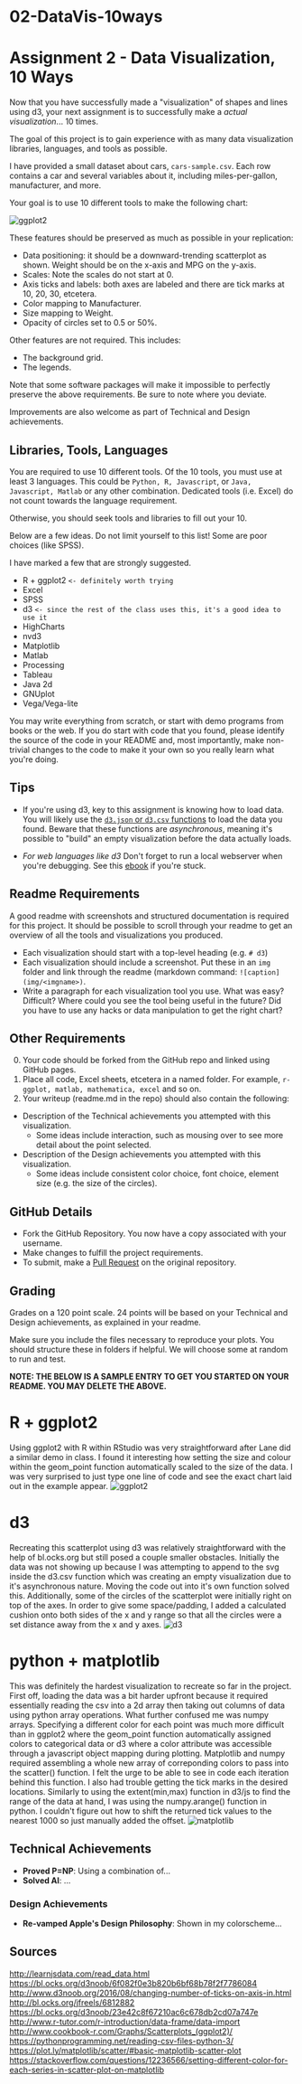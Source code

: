 # 02-DataVis-10ways

Assignment 2 - Data Visualization, 10 Ways  
===

Now that you have successfully made a "visualization" of shapes and lines using d3, your next assignment is to successfully make a *actual visualization*... 10 times. 

The goal of this project is to gain experience with as many data visualization libraries, languages, and tools as possible.

I have provided a small dataset about cars, `cars-sample.csv`.
Each row contains a car and several variables about it, including miles-per-gallon, manufacturer, and more.

Your goal is to use 10 different tools to make the following chart:

![ggplot2](img/ggplot2.png)

These features should be preserved as much as possible in your replication:

- Data positioning: it should be a downward-trending scatterplot as shown.  Weight should be on the x-axis and MPG on the y-axis.
- Scales: Note the scales do not start at 0.
- Axis ticks and labels: both axes are labeled and there are tick marks at 10, 20, 30, etcetera.
- Color mapping to Manufacturer.
- Size mapping to Weight.
- Opacity of circles set to 0.5 or 50%.

Other features are not required. This includes:

- The background grid.
- The legends.

Note that some software packages will make it impossible to perfectly preserve the above requirements. Be sure to note where you deviate.

Improvements are also welcome as part of Technical and Design achievements.

Libraries, Tools, Languages
---

You are required to use 10 different tools.
Of the 10 tools, you must use at least 3 languages.
This could be `Python, R, Javascript`, or `Java, Javascript, Matlab` or any other combination.
Dedicated tools (i.e. Excel) do not count towards the language requirement.

Otherwise, you should seek tools and libraries to fill out your 10.

Below are a few ideas. Do not limit yourself to this list!
Some are poor choices (like SPSS).

I have marked a few that are strongly suggested.

- R + ggplot2 `<- definitely worth trying`
- Excel
- SPSS
- d3 `<- since the rest of the class uses this, it's a good idea to use it`
- HighCharts
- nvd3
- Matplotlib
- Matlab
- Processing
- Tableau
- Java 2d
- GNUplot
- Vega/Vega-lite

You may write everything from scratch, or start with demo programs from books or the web. 
If you do start with code that you found, please identify the source of the code in your README and, most importantly, make non-trivial changes to the code to make it your own so you really learn what you're doing. 

Tips
---

- If you're using d3, key to this assignment is knowing how to load data.
You will likely use the [`d3.json` or `d3.csv` functions](https://github.com/mbostock/d3/wiki/Requests) to load the data you found.
Beware that these functions are *asynchronous*, meaning it's possible to "build" an empty visualization before the data actually loads.

- *For web languages like d3* Don't forget to run a local webserver when you're debugging.
See this [ebook](http://chimera.labs.oreilly.com/books/1230000000345/ch04.html#_setting_up_a_web_server) if you're stuck.


Readme Requirements
---

A good readme with screenshots and structured documentation is required for this project. 
It should be possible to scroll through your readme to get an overview of all the tools and visualizations you produced.

- Each visualization should start with a top-level heading (e.g. `# d3`)
- Each visualization should include a screenshot. Put these in an `img` folder and link through the readme (markdown command: `![caption](img/<imgname>)`.
- Write a paragraph for each visualization tool you use. What was easy? Difficult? Where could you see the tool being useful in the future? Did you have to use any hacks or data manipulation to get the right chart?

Other Requirements
---

0. Your code should be forked from the GitHub repo and linked using GitHub pages.
1. Place all code, Excel sheets, etcetera in a named folder. For example, `r-ggplot, matlab, mathematica, excel` and so on.
2. Your writeup (readme.md in the repo) should also contain the following:

- Description of the Technical achievements you attempted with this visualization.
  - Some ideas include interaction, such as mousing over to see more detail about the point selected.
- Description of the Design achievements you attempted with this visualization.
  - Some ideas include consistent color choice, font choice, element size (e.g. the size of the circles).

GitHub Details
---

- Fork the GitHub Repository. You now have a copy associated with your username.
- Make changes to fulfill the project requirements. 
- To submit, make a [Pull Request](https://help.github.com/articles/using-pull-requests/) on the original repository.

Grading
---

Grades on a 120 point scale. 
24 points will be based on your Technical and Design achievements, as explained in your readme. 

Make sure you include the files necessary to reproduce your plots.
You should structure these in folders if helpful.
We will choose some at random to run and test.

**NOTE: THE BELOW IS A SAMPLE ENTRY TO GET YOU STARTED ON YOUR README. YOU MAY DELETE THE ABOVE.**

# R + ggplot2

Using ggplot2 with R within RStudio was very straightforward after Lane did a similar demo in class.
I found it interesting how setting the size and colour within the geom_point function
automatically scaled to the size of the data. I was very surprised to just type one line of code and see the
exact chart laid out in the example appear.
![ggplot2](img/ggplot2.png)

# d3

Recreating this scatterplot using d3 was relatively straightforward with the
help of bl.ocks.org but still posed a couple smaller obstacles. Initially the data was not showing up
because I was attempting to append to the svg inside the d3.csv function which was creating an empty
visualization due to it's asynchronous nature. Moving the code out into it's own function solved this. Additionally, some of
the circles of the scatterplot were initially right on top of the axes. In order to give some space/padding, I added a calculated cushion
onto both sides of the x and y range so that all the circles were a set distance away from the x and y axes. 
![d3](img/d3.png)

# python + matplotlib

This was definitely the hardest visualization to recreate so far in the project. First off, loading the data
was a bit harder upfront because it required essentially reading the csv into a 2d array then taking out columns
of data using python array operations. What further confused me was numpy arrays. Specifying a different color for each point
was much more difficult than in ggplot2 where the geom_point function automatically assigned colors to categorical data or d3 where
a color attribute was accessible through a javascript object mapping during plotting. Matplotlib and numpy required assembling a whole new array of
correponding colors to pass into the scatter() function. I felt the urge to be able to see in code each iteration behind this function. I also had trouble getting the tick marks in the desired locations. Similarly to using the extent(min,max)
function in d3/js to find the range of the data at hand, I was using the numpy.arange() function in python. I couldn't figure out how to shift the returned tick values
to the nearest 1000 so just manually added the offset.
![matplotlib](img/matplotlib.png)



## Technical Achievements
- **Proved P=NP**: Using a combination of...
- **Solved AI**: ...

### Design Achievements
- **Re-vamped Apple's Design Philosophy**: Shown in my colorscheme...

## Sources
http://learnjsdata.com/read_data.html
https://bl.ocks.org/d3noob/6f082f0e3b820b6bf68b78f2f7786084
http://www.d3noob.org/2016/08/changing-number-of-ticks-on-axis-in.html
http://bl.ocks.org/jfreels/6812882
https://bl.ocks.org/d3noob/23e42c8f67210ac6c678db2cd07a747e
http://www.r-tutor.com/r-introduction/data-frame/data-import
http://www.cookbook-r.com/Graphs/Scatterplots_(ggplot2)/
https://pythonprogramming.net/reading-csv-files-python-3/
https://plot.ly/matplotlib/scatter/#basic-matplotlib-scatter-plot
https://stackoverflow.com/questions/12236566/setting-different-color-for-each-series-in-scatter-plot-on-matplotlib
